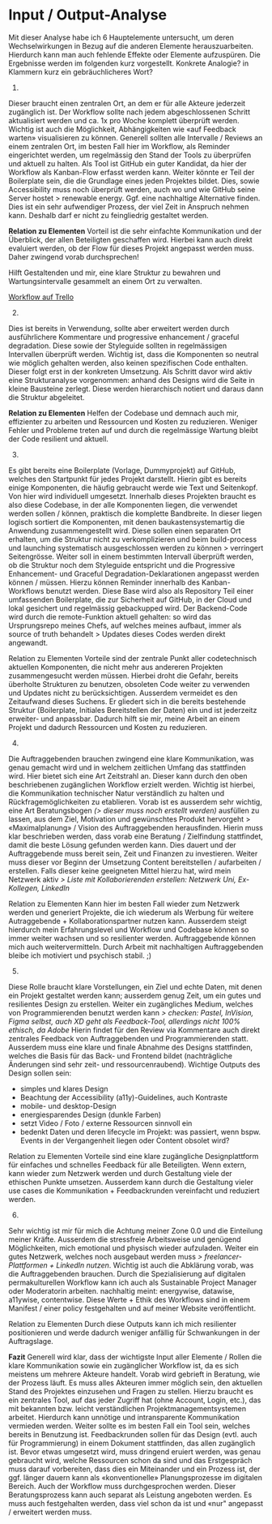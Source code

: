 # Input / Output-Analyse

Mit dieser Analyse habe ich 6 Hauptelemente untersucht, um deren Wechselwirkungen in Bezug auf die anderen Elemente herauszuarbeiten. Hierdurch kann man auch fehlende Effekte oder Elemente aufzuspüren. Die Ergebnisse werden im folgenden kurz vorgestellt. Konkrete Analogie? in Klammern kurz ein gebräuchlicheres Wort?

1. <c-external-link url="https://cloud.nadineprigann.de/index.php/s/ZjdKmRqptRWp4FS" label="Workflow – geplant"/>

Dieser braucht einen zentralen Ort, an dem er für alle Akteure jederzeit zugänglich ist. Der Workflow sollte nach jedem abgeschlossenen Schritt aktualisiert werden und ca. 1x pro Woche komplett überprüft werden. Wichtig ist auch die Möglichkeit, Abhängigkeiten wie «auf Feedback warten» visualisieren zu können. Generell sollten alle Intervalle / Reviews an einem zentralen Ort, im besten Fall hier im Workflow, als Reminder eingerichtet werden, um regelmässig den Stand der Tools zu überprüfen und aktuell zu halten. Als Tool ist GitHub ein guter Kandidat, da hier der Workflow als Kanban-Flow erfasst werden kann. Weiter könnte er Teil der Boilerplate sein, die die Grundlage eines jeden Projektes bildet. Dies, sowie Accessibility muss noch überprüft werden, auch wo und wie GitHub seine Server hostet > renewable energy. Ggf. eine nachhaltige Alternative finden. Dies ist ein sehr aufwendiger Prozess, der viel Zeit in Anspruch nehmen kann. Deshalb darf er nicht zu feingliedrig gestaltet werden.

**Relation zu Elementen**
Vorteil ist die sehr einfachte Kommunikation und der Überblick, der allen Beteiligten geschaffen wird. Hierbei kann auch direkt evaluiert werden, ob der Flow für dieses Projekt angepasst werden muss. Daher zwingend vorab durchsprechen!

Hilft Gestaltenden und mir, eine klare Struktur zu bewahren und Wartungsintervalle gesammelt an einem Ort zu verwalten.

[Workflow auf Trello](https://trello.com/w/userworkspaceaa1c57b2e62ef5488e9680dea9d99fce)

2. <c-external-link url="https://cloud.nadineprigann.de/index.php/s/emodm6Tg6cbtZYY" label="Modulares Codesystem – bestehend"/>

Dies ist bereits in Verwendung, sollte aber erweitert werden durch ausführlichere Kommentare und progressive enhancement / graceful degradation. Diese sowie der Styleguide sollten in regelmässigen Intervallen überprüft werden. Wichtig ist, dass die Komponenten so neutral wie möglich gehalten werden, also keinen spezifischen Code enthalten. Dieser folgt erst in der konkreten Umsetzung. Als Schritt davor wird aktiv eine Strukturanalyse vorgenommen: anhand des Designs wird die Seite in kleine Bausteine zerlegt. Diese werden hierarchisch notiert und daraus dann die Struktur abgeleitet.

**Relation zu Elementen**
Helfen der Codebase und demnach auch mir, effizienter zu arbeiten und Ressourcen und Kosten zu reduzieren. Weniger Fehler und Probleme treten auf und durch die regelmässige Wartung bleibt der Code resilient und aktuell.

3. <c-external-link url="https://cloud.nadineprigann.de/index.php/s/aZ8BMwGFyk8RkDs" label="Codebase – geplant"/>

Es gibt bereits eine Boilerplate (Vorlage, Dummyprojekt) auf GitHub, welches den Startpunkt für jedes Projekt darstellt. Hierin gibt es bereits einige Komponenten, die häufig gebraucht werde wie Text und Seitenkopf. Von hier wird individuell umgesetzt. Innerhalb dieses Projekten braucht es also diese Codebase, in der alle Komponenten liegen, die verwendet werden sollen / können, praktisch die komplette Bandbreite. In dieser liegen logisch sortiert die Komponenten, mit denen baukastensystemartig die Anwendung zusammengestellt wird. Diese sollen einen separaten Ort erhalten, um die Struktur nicht zu verkomplizieren und beim build-process und launching systematisch ausgeschlossen werden zu können > verringert Seitengrösse. Weiter soll in einem bestimmten Intervall überprüft werden, ob die Struktur noch dem Styleguide entspricht und die Progressive Enhancement- und Graceful Degradation-Deklarationen angepasst werden können / müssen. Hierzu können Reminder innerhalb des Kanban-Workflows benutzt werden. Diese Base wird also als Repository Teil einer umfassenden Boilerplate, die zur Sicherheit auf GitHub, in der Cloud und lokal gesichert und regelmässig gebackupped wird. Der Backend-Code wird durch die remote-Funktion aktuell gehalten: so wird das Ursprungsrepo meines Chefs, auf welches meines aufbaut, immer als source of truth behandelt > Updates dieses Codes werden direkt angewandt.

<c-text-block text="Zusätzlich soll es eine Liste geben, die beschreibt, wie bestimmte Funktionen umgesetzt werden, bspw. multiplanguage support, launching, etc. Wichtig: wie kann man Dinge wie ein *ScrollTo* oder *ScrollTrigger* als Vorlage einbinden? Gists?" label="feature" class="label-feature"/>

Relation zu Elementen
Vorteile sind der zentrale Punkt aller codetechnisch aktuellen Komponenten, die nicht mehr aus andereren Projekten zusammengesucht werden müssen. Hierbei droht die Gefahr, bereits überholte Strukturen zu benutzen, obsoleten Code weiter zu verwenden und Updates nicht zu berücksichtigen. Ausserdem vermeidet es den Zeitaufwand dieses Suchens. Er gliedert sich in die bereits bestehende Struktur (Boilerplate, Initiales Bereitstellen der Daten) ein und ist jederzeitz erweiter- und anpassbar. Dadurch hilft sie mir, meine Arbeit an einem Projekt und dadurch Ressourcen und Kosten zu reduzieren.

4. <c-external-link url="https://cloud.nadineprigann.de/index.php/s/wPj5pN2XE8ZXPsA" label="Auftraggebende Person – bestehend"/>

Die Auftraggebenden brauchen zwingend eine klare Kommunikation, was genau gemacht wird und in welchem zeitlichen Umfang das stattfinden wird. Hier bietet sich eine Art Zeitstrahl an. Dieser kann durch den oben beschriebenen zugänglichen Workflow erzielt werden. Wichtig ist hierbei, die Kommunikation technischer Natur verständlich zu halten und Rückfragemöglichkeiten zu etablieren. Vorab ist es ausserdem sehr wichtig, eine Art Beratungsbogen *(> dieser muss noch erstellt werden)* ausfüllen zu lassen, aus dem Ziel, Motivation und gewünschtes Produkt hervorgeht > «Maximalplanung» / Vision des Auftraggebenden herausfinden. Hierin muss klar beschrieben werden, dass vorab eine Beratung / Zielfindung stattfindet, damit die beste Lösung gefunden werden kann. Dies dauert und der Auftraggebende muss bereit sein, Zeit und Finanzen zu investieren. Weiter muss dieser vor Beginn der Umsetzung Content bereitstellen / aufarbeiten / erstellen. Falls dieser keine geeigneten Mittel hierzu hat, wird mein Netzwerk aktiv *> Liste mit Kollaborierenden erstellen: Netzwerk Uni, Ex-Kollegen, LinkedIn*

Relation zu Elementen
Kann hier im besten Fall wieder zum Netzwerk werden und generiert Projekte, die ich wiederum als Werbung für weitere Autraggebende + Kollaborationspartner nutzen kann. Ausserdem steigt hierdurch mein Erfahrungslevel und Workflow und Codebase können so immer weiter wachsen und so resilienter werden. Auftraggebende können mich auch weitervermitteln. Durch Arbeit mit nachhaltigen Auftraggebenden bleibe ich motiviert und psychisch stabil. ;)

5. <c-external-link url="https://cloud.nadineprigann.de/index.php/s/RZy3tWsbjnM27De" label="Gestaltende – teilweise bestehend"/>

Diese Rolle braucht klare Vorstellungen, ein Ziel und echte Daten, mit denen ein Projekt gestaltet werden kann; ausserdem genug Zeit, um ein gutes und resilientes Design zu erstellen. Weiter ein zugängliches Medium, welches von Programmierenden benutzt werden kann *> checken: Pastel, InVision, Figma selbst, auch XD geht als Feedback-Tool, allerdings nicht 100% ethisch, da Adobe* Hierin findet für den Review via Kommentare auch direkt zentrales Feedback von Auftraggebenden und Programmierenden statt. Ausserdem muss eine klare und finale Abnahme des Designs stattfinden, welches die Basis für das Back- und Frontend bildet (nachträgliche Änderungen sind sehr zeit- und ressourcenraubend). Wichtige Outputs des Design sollen sein:

- simples und klares Design
- Beachtung der Accessibility (a11y)-Guidelines, auch Kontraste
- mobile- und desktop-Design
- energiesparendes Design (dunkle Farben)
- setzt Video / Foto / externe Ressourcen sinnvoll ein
- bedenkt Daten und deren lifecycle im Projekt: was passiert, wenn bspw. Events in der Vergangenheit liegen oder Content obsolet wird?

Relation zu Elementen
Vorteile sind eine klare zugängliche Designplattform für einfaches und schnelles Feedback für alle Beteiligten. Wenn extern, kann wieder zum Netzwerk werden und durch Gestaltung viele der ethischen Punkte umsetzen. Ausserdem kann durch die Gestaltung vieler use cases die Kommunikation + Feedbackrunden vereinfacht und reduziert werden.

6. <c-external-link url="https://cloud.nadineprigann.de/index.php/s/DtRzEoJyPBZXekP" label="Ich – bestehend"/>

Sehr wichtig ist mir für mich die Achtung meiner Zone 0.0 und die Einteilung meiner Kräfte. Ausserdem die stressfreie Arbeitsweise und genügend Möglichkeiten, mich emotional und physisch wieder aufzuladen. Weiter ein gutes Netzwerk, welches noch ausgebaut werden muss *> freelancer-Plattformen + LinkedIn nutzen*. Wichtig ist auch die Abklärung vorab, was die Auftraggebenden brauchen. Durch die Spezialisierung auf digitalen permakulturellen Workflow kann ich auch als Sustainable Project Manager oder Moderatorin arbeiten. nachhaltig meint: energywise, datawise, a11ywise, contentwise. Diese Werte + Ethik des Workflows sind in einem Manifest / einer policy festgehalten und auf meiner Website veröffentlicht.

Relation zu Elementen
Durch diese Outputs kann ich mich resilienter positionieren und werde dadurch weniger anfällig für Schwankungen in der Auftragslage.

**Fazit**
Generell wird klar, dass der wichtigste Input aller Elemente / Rollen die klare Kommunikation sowie ein zugänglicher Workflow ist, da es sich meistens um mehrere Akteure handelt. Vorab wird gebrieft in Beratung, wie der Prozess läuft. Es muss alles Akteuren immer möglich sein, den aktuellen Stand des Projektes einzusehen und Fragen zu stellen. Hierzu braucht es ein zentrales Tool, auf das jeder Zugriff hat (ohne Account, Login, etc.), das mit bekannten bzw. leicht verständlichen Projektmanagementsystemen arbeitet. Hierdurch kann unnötige und intransparente Kommunikation vermieden werden. Weiter sollte es im besten Fall ein Tool sein, welches bereits in Benutzung ist. Feedbackrunden sollen für das Design (evtl. auch für Programmierung) in einem Dokument stattfinden, das allen zugänglich ist. Bevor etwas umgesetzt wird, muss dringend eruiert werden, was genau gebraucht wird, welche Ressourcen schon da sind und das Erstgespräch muss darauf vorbereiten, dass dies ein Miteinander und ein Prozess ist, der ggf. länger dauern kann als «konventionelle» Planungsprozesse im digitalen Bereich. Auch der Workflow muss durchgesprochen werden. Dieser Beratungsprozess kann auch separat als Leistung angeboten werden. Es muss auch festgehalten werden, dass viel schon da ist und «nur" angepasst  / erweitert werden muss.
